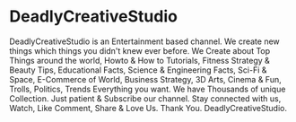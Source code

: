 # DeadlyCreativeStudio
DeadlyCreativeStudio is an Entertainment  based channel. We create new things which things you didn't knew ever before.  We Create about Top Things around the world, Howto &amp; How to Tutorials, Fitness Strategy &amp; Beauty Tips, Educational Facts, Science &amp; Engineering Facts, Sci-Fi &amp; Space, E-Commerce of World, Business Strategy, 3D Arts, Cinema &amp; Fun, Trolls, Politics, Trends  Everything you want.  We have Thousands of unique Collection. Just  patient &amp; Subscribe our channel. Stay connected with us, Watch, Like Comment,  Share &amp; Love Us.  Thank You. DeadlyCreativeStudio.
